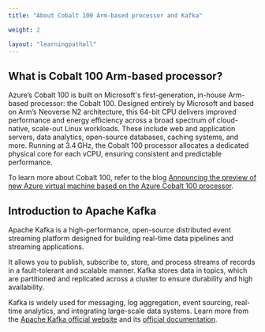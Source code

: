 ```yaml
---
title: "About Cobalt 100 Arm-based processor and Kafka"

weight: 2

layout: "learningpathall"
---
```


## What is Cobalt 100 Arm-based processor? 

Azure’s Cobalt 100 is built on Microsoft's first-generation, in-house Arm-based processor: the Cobalt 100. Designed entirely by Microsoft and based on Arm’s Neoverse N2 architecture, this 64-bit CPU delivers improved performance and energy efficiency across a broad spectrum of cloud-native, scale-out Linux workloads. These include web and application servers, data analytics, open-source databases, caching systems, and more. Running at 3.4 GHz, the Cobalt 100 processor allocates a dedicated physical core for each vCPU, ensuring consistent and predictable performance. 

To learn more about Cobalt 100, refer to the blog [Announcing the preview of new Azure virtual machine based on the Azure Cobalt 100 processor](https://techcommunity.microsoft.com/blog/azurecompute/announcing-the-preview-of-new-azure-vms-based-on-the-azure-cobalt-100-processor/4146353).

## Introduction to Apache Kafka
Apache Kafka is a high-performance, open-source distributed event streaming platform designed for building real-time data pipelines and streaming applications.

It allows you to publish, subscribe to, store, and process streams of records in a fault-tolerant and scalable manner. Kafka stores data in topics, which are partitioned and replicated across a cluster to ensure durability and high availability.

Kafka is widely used for messaging, log aggregation, event sourcing, real-time analytics, and integrating large-scale data systems. Learn more from the [Apache Kafka official website](https://kafka.apache.org/) and its [official documentation](https://kafka.apache.org/documentation).

